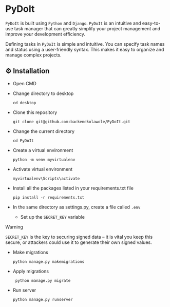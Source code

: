 # PyDoIt
`PyDoIt` is built using `Python` and `Django`.
`PyDoIt` is an intuitive and easy-to-use task manager that can greatly simplify your project management and improve your development efficiency. 

Defining tasks in `PyDoIt` is simple and intuitive. You can specify task names and status using a user-friendly syntax. This makes it easy to organize and manage complex projects.

## ⚙️ Installation

- Open CMD
  
- Change directory to desktop

  `cd desktop`
   
- Clone this repository

  `git clone git@github.com:backendkolawole/PyDoIt.git`

- Change the current directory

  `cd PyDoIt`

- Create a virtual environment

  `python -m venv myvirtualenv`
  
- Activate virtual environment

  `myvirtualenv\Scripts\activate`

- Install all the packages listed in your requirements.txt file

  `pip install -r requirements.txt`

- In the same directory as settings.py, create a file called `.env`

  - Set up the `SECRET_KEY` variable

> [!WARNING]
> `SECRET_KEY` is the key to securing signed data – it is vital you keep this secure, or attackers could use it to generate their own signed values.

  
- Make migrations

  `python manage.py makemigrations`

- Apply migrations

  ` python manage.py migrate`
  
- Run server

  `python manage.py runserver`

